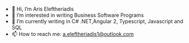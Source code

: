 - 👋 Hi, I’m Aris Eleftheriadis
- 👀 I’m interested in writing Business Software Programs
- 🌱 I’m currently writing in C# .NET,Angular 2, Typescript, Javascript and SQL
- 📫 How to reach me: a.eleftheriadis1@outlook.com

<!---
elefA/elefA is a ✨ special ✨ repository because its `README.md` (this file) appears on your GitHub profile.
You can click the Preview link to take a look at your changes.
--->
